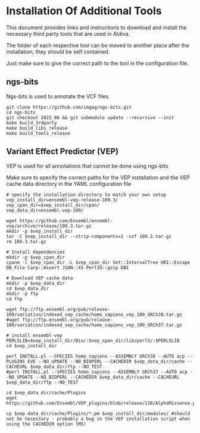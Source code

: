 # Installation Of Additional Tools
This document provides links and instructions to download and install the necessary third party tools that are used in AIdiva.

The folder of each respective tool can be moved to another place after the installation, they should be self contained.

Just make sure to give the correct path to the tool in the configuration file.

## ngs-bits
Ngs-bits is used to annotate the VCF files.

```
git clone https://github.com/imgag/ngs-bits.git
cd ngs-bits
git checkout 2023_06 && git submodule update --recursive --init
make build_3rdparty
make build_libs_release
make build_tools_release
```

## Variant Effect Predictor (VEP)
VEP is used for all annotations that cannot be done using ngs-bits

Make sure to specify the correct paths for the VEP installation and the VEP cache data directory in the YAML configuration file

```
# specify the installation directory to match your own setup
vep_install_dir=ensembl-vep-release-109.3/
vep_cpan_dir=$vep_install_dir/cpan/
vep_data_dir=ensembl-vep-109/

wget https://github.com/Ensembl/ensembl-vep/archive/release/109.3.tar.gz
mkdir -p $vep_install_dir
tar -C $vep_install_dir --strip-components=1 -xzf 109.3.tar.gz
rm 109.3.tar.gz

# Install dependencies
mkdir -p $vep_cpan_dir
cpanm -l $vep_cpan_dir -L $vep_cpan_dir Set::IntervalTree URI::Escape DB_File Carp::Assert JSON::XS PerlIO::gzip DBI

# Download VEP cache data
mkdir -p $vep_data_dir
cd $vep_data_dir
mkdir -p ftp
cd ftp

wget ftp://ftp.ensembl.org/pub/release-109/variation/indexed_vep_cache/homo_sapiens_vep_109_GRCh38.tar.gz
#wget ftp://ftp.ensembl.org/pub/release-109/variation/indexed_vep_cache/homo_sapiens_vep_109_GRCh37.tar.gz

# install ensembl-vep
PERL5LIB=$vep_install_dir/Bio/:$vep_cpan_dir/lib/perl5/:$PERL5LIB
cd $vep_install_dir

perl INSTALL.pl --SPECIES homo_sapiens --ASSEMBLY GRCh38 --AUTO acp --PLUGINS EVE --NO_UPDATE --NO_BIOPERL --CACHEDIR $vep_data_dir/cache --CACHEURL $vep_data_dir/ftp --NO_TEST
#perl INSTALL.pl --SPECIES homo_sapiens --ASSEMBLY GRCh37 --AUTO acp --NO_UPDATE --NO_BIOPERL --CACHEDIR $vep_data_dir/cache --CACHEURL $vep_data_dir/ftp --NO_TEST

cd $vep_data_dir/cache/Plugins
wget https://github.com/Ensembl/VEP_plugins/blob/release/110/AlphaMissense.pm

cp $vep_data_dir/cache/Plugins/*.pm $vep_install_dir/modules/ #should not be necessary - probably a bug in the VEP installation script when using the CACHEDIR option (MS)

```

